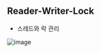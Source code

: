 ## Reader-Writer-Lock   
* 스레드와 락 관리

![image](https://user-images.githubusercontent.com/68372094/164618926-e825017b-6065-4a6f-8e26-012f0e98500f.png)
